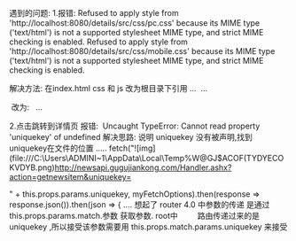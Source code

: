 遇到的问题:
1.报错:
Refused to apply style from 'http://localhost:8080/details/src/css/pc.css' because its MIME type ('text/html') is not a supported stylesheet MIME type, and strict MIME checking is enabled.
Refused to apply style from 'http://localhost:8080/details/src/css/mobile.css' because its MIME type ('text/html') is not a supported stylesheet MIME type, and strict MIME checking is enabled.

解决方法: 在index.html css 和 js 改为根目录下引用
   ...
​     <link rel="stylesheet" type="text/css" href="./src/css/pc.css"/>
​    <link rel="stylesheet" type="text/css"  href="./src/css/mobile.css"/>
   ...
​    <script type="text/javascript" src="./src/bundle.js"></script>

​    改为:
​         <link rel="stylesheet" type="text/css" href="/src/css/pc.css"/>
​         <link rel="stylesheet" type="text/css"  href="/src/css/mobile.css"/>
​         ...
​         <script type="text/javascript" src="/src/bundle.js"></script>

2.点击跳转到详情页 报错:
​    Uncaught TypeError: Cannot read property 'uniquekey' of undefined
   解决思路: 说明  uniquekey 没有被声明,找到 uniquekey在文件的位置
   .....
   fetch("![img](file:///C:\Users\ADMINI~1\AppData\Local\Temp\%W@GJ$ACOF(TYDYECOKVDYB.png)http://newsapi.gugujiankong.com/Handler.ashx?action=getnewsitem&uniquekey= 

" + this.props.params.uniquekey, myFetchOptions).then(response => response.json()).then(json => {
   ....
   想起了 router 4.0 中参数的传递 是通过 this.props.params.match.参数 获取参数.
   root中
​    <MediaQuery query='(min-device-width: 1224px)'>
​                        <BrowserRouter>
​                            <Switch>
​                                 <Route exact path="/" component={PCIndex}></Route>
​                                 <Route path="/details/:uniquekey" component={PCNewsDetails}></Route>
​                            </Switch>
​                        </BrowserRouter>
​                    </MediaQuery>
   路由传递过来的是 uniquekey ,所以接受该参数需要用 this.props.match.params.uniquekey 来接受